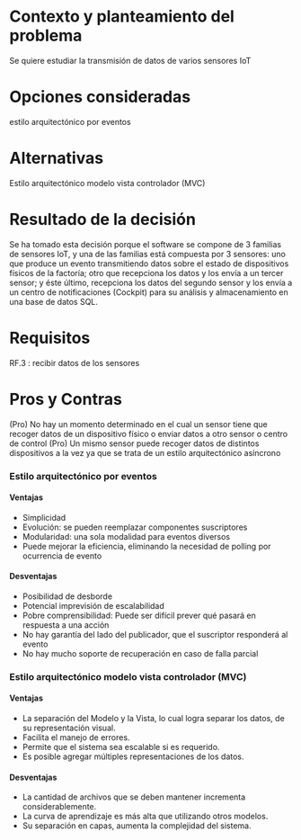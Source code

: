 # Contexto y planteamiento del problema
Se quiere estudiar la transmisión de datos de varios sensores IoT
# Opciones consideradas
estilo arquitectónico por eventos
# Alternativas
Estilo arquitectónico modelo vista controlador (MVC)
# Resultado de la decisión
Se ha tomado esta decisión porque el software se compone de 3 familias de sensores IoT, y una de las familias está compuesta por 3 sensores: uno que produce un evento transmitiendo datos sobre el estado de dispositivos físicos de la factoría; otro que recepciona los datos y los envía a un tercer sensor; y éste último, recepciona los datos del segundo sensor y los envía a un centro de notificaciones (Cockpit) para su análisis y almacenamiento en una base de datos SQL.
# Requisitos
RF.3 : recibir datos de los sensores
# Pros y Contras
(Pro) No hay un momento determinado en el cual un sensor tiene que recoger datos de un dispositivo físico o enviar datos a otro sensor o centro de control
(Pro) Un mismo sensor puede recoger datos de distintos dispositivos a la vez ya que se trata de un estilo arquitectónico asíncrono
### Estilo arquitectónico por eventos

#### Ventajas
* Simplicidad
* Evolución: se pueden reemplazar componentes suscriptores
* Modularidad: una sola modalidad para eventos diversos
* Puede mejorar la eficiencia, eliminando la necesidad de polling por ocurrencia de evento

#### Desventajas
* Posibilidad de desborde
* Potencial imprevisión de escalabilidad
* Pobre comprensibilidad: Puede ser difícil prever qué pasará en respuesta a una acción
* No hay garantía del lado del publicador, que el suscriptor responderá al evento
* No hay mucho soporte de recuperación en caso de falla parcial
### Estilo arquitectónico modelo vista controlador (MVC)

#### Ventajas

* La separación del Modelo y la Vista, lo cual logra separar los datos, de su representación visual.
* Facilita el manejo de errores.
* Permite que el sistema sea escalable si es requerido.
* Es posible agregar múltiples representaciones de los datos.

#### Desventajas

* La cantidad de archivos que se deben mantener incrementa considerablemente.
* La curva de aprendizaje es más alta que utilizando otros modelos.
* Su separación en capas, aumenta la complejidad del sistema.

